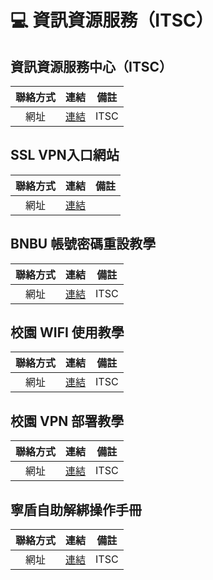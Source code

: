 # 💻 資訊資源服務（ITSC）

## 資訊資源服務中心（ITSC）
| 聯絡方式 | 連結 | 備註 |
| :---: | :---: | --- |
| 網址 | [連結](https://itsc.uic.edu.cn/Contact_Us.htm) | ITSC |

## SSL VPN入口網站
| 聯絡方式 | 連結 | 備註 |
| :---: | :---: | --- |
| 網址 | [連結](https://ssl.uic.edu.cn/dana-na/auth/url_default/welcome.cgi) |  |

## BNBU 帳號密碼重設教學
| 聯絡方式 | 連結 | 備註 |
| :---: | :---: | --- |
| 網址 | [連結](https://itsc.uic.edu.cn/Forgot_Password_Reset_V2.pdf) | ITSC |

## 校園 WIFI 使用教學
| 聯絡方式 | 連結 | 備註 |
| :---: | :---: | --- |
| 網址 | [連結](https://itsc.uic.edu.cn/xiaoyuanWIFIzhiyin.pdf) | ITSC |

## 校園 VPN 部署教學
| 聯絡方式 | 連結 | 備註 |
| :---: | :---: | --- |
| 網址 | [連結](https://itsc.uic.edu.cn/UIC%20Campus%20VPN%20Service%20Guideline.pdf) | ITSC |

## 寧盾自助解綁操作手冊
| 聯絡方式 | 連結 | 備註 |
| :---: | :---: | --- |
| 網址 | [連結](https://itsc.uic.edu.cn/ningdunzizhujiebangcaozuoshouce.pdf) | ITSC |

